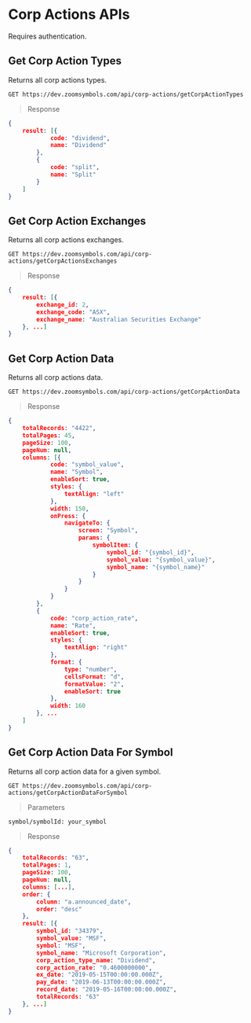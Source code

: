 # Corp Actions APIs

Requires authentication.

## Get Corp Action Types

Returns all corp actions types.

```APIs
GET https://dev.zoomsymbols.com/api/corp-actions/getCorpActionTypes
```

> Response

```json
{
    result: [{
            code: "dividend",
            name: "Dividend"
        },
        {
            code: "split",
            name: "Split"
        }
    ]
}
```

## Get Corp Action Exchanges

Returns all corp actions exchanges.

```APIs
GET https://dev.zoomsymbols.com/api/corp-actions/getCorpActionsExchanges
```

> Response

```json
{
    result: [{
        exchange_id: 2,
        exchange_code: "ASX",
        exchange_name: "Australian Securities Exchange"
    }, ...]
}
```
## Get Corp Action Data

Returns all corp actions data.

```APIs
GET https://dev.zoomsymbols.com/api/corp-actions/getCorpActionData
```

> Response

```json
{
    totalRecords: "4422",
    totalPages: 45,
    pageSize: 100,
    pageNum: null,
    columns: [{
            code: "symbol_value",
            name: "Symbol",
            enableSort: true,
            styles: {
                textAlign: "left"
            },
            width: 150,
            onPress: {
                navigateTo: {
                    screen: "Symbol",
                    params: {
                        symbolItem: {
                            symbol_id: "{symbol_id}",
                            symbol_value: "{symbol_value}",
                            symbol_name: "{symbol_name}"
                        }
                    }
                }
            }
        },
        {
            code: "corp_action_rate",
            name: "Rate",
            enableSort: true,
            styles: {
                textAlign: "right"
            },
            format: {
                type: "number",
                cellsFormat: "d",
                formatValue: "2",
                enableSort: true
            },
            width: 160
        }, ...
    ]
}
```

## Get Corp Action Data For Symbol

Returns all corp action data for a given symbol.

```APIs
GET https://dev.zoomsymbols.com/api/corp-actions/getCorpActionDataForSymbol
```

> Parameters

```
symbol/symbolId: your_symbol
```

> Response

```json
{
    totalRecords: "63",
    totalPages: 1,
    pageSize: 100,
    pageNum: null,
    columns: [...],
    order: {
        column: "a.announced_date",
        order: "desc"
    },
    result: [{
        symbol_id: "34379",
        symbol_value: "MSF",
        symbol: "MSF",
        symbol_name: "Microsoft Corporation",
        corp_action_type_name: "Dividend",
        corp_action_rate: "0.4600000000",
        ex_date: "2019-05-15T00:00:00.000Z",
        pay_date: "2019-06-13T00:00:00.000Z",
        record_date: "2019-05-16T00:00:00.000Z",
        totalRecords: "63"
    }, ...]
}
```
